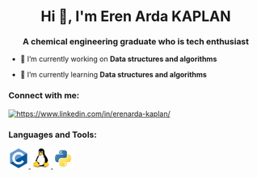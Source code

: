 
<h1 align="center">Hi 👋, I'm Eren Arda KAPLAN</h1>
<h3 align="center">A chemical engineering graduate who is tech enthusiast</h3>

- 🔭 I’m currently working on **Data structures and algorithms**

- 🌱 I’m currently learning **Data structures and algorithms**

<h3 align="left">Connect with me:</h3>
<p align="left">
<a href="https://linkedin.com/in/https://www.linkedin.com/in/erenarda-kaplan/" target="blank"><img align="center" src="https://raw.githubusercontent.com/rahuldkjain/github-profile-readme-generator/master/src/images/icons/Social/linked-in-alt.svg" alt="https://www.linkedin.com/in/erenarda-kaplan/" height="30" width="40" /></a>
</p>

<h3 align="left">Languages and Tools:</h3>
<p align="left"> <a href="https://www.cprogramming.com/" target="_blank" rel="noreferrer"> <img src="https://raw.githubusercontent.com/devicons/devicon/master/icons/c/c-original.svg" alt="c" width="40" height="40"/> </a> <a href="https://www.linux.org/" target="_blank" rel="noreferrer"> <img src="https://raw.githubusercontent.com/devicons/devicon/master/icons/linux/linux-original.svg" alt="linux" width="40" height="40"/> </a> <a href="https://www.python.org" target="_blank" rel="noreferrer"> <img src="https://raw.githubusercontent.com/devicons/devicon/master/icons/python/python-original.svg" alt="python" width="40" height="40"/> </a> </p>
